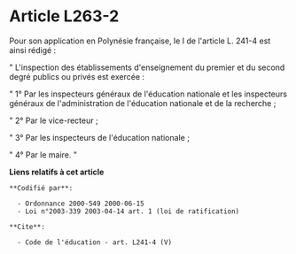 # Article L263-2

Pour son application en Polynésie française, le I de l'article L. 241-4 est ainsi rédigé : 

" L'inspection des établissements d'enseignement du premier et du second degré publics ou privés est exercée : 

" 1° Par les inspecteurs généraux de l'éducation nationale et les inspecteurs généraux de l'administration de l'éducation
nationale et de la recherche ; 

" 2° Par le vice-recteur ; 

" 3° Par les inspecteurs de l'éducation nationale ; 

" 4° Par le maire. "

**Liens relatifs à cet article**

	**Codifié par**:

	  - Ordonnance 2000-549 2000-06-15
	  - Loi n°2003-339 2003-04-14 art. 1 (loi de ratification)

	**Cite**:

	  - Code de l'éducation - art. L241-4 (V)
